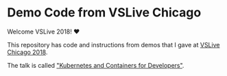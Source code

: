 # Demo Code from VSLive Chicago

Welcome VSLive 2018! :heart:

This repository has code and instructions from demos that I gave at
[VSLive Chicago 2018](https://vslive.com/Events/Chicago-2018).

The talk is called ["Kubernetes and Containers for Developers"](https://vslive.com/Events/Chicago-2018/Sessions/Thursday/TH05-Kubernetes-and-Containers-for-Developers.aspx).
